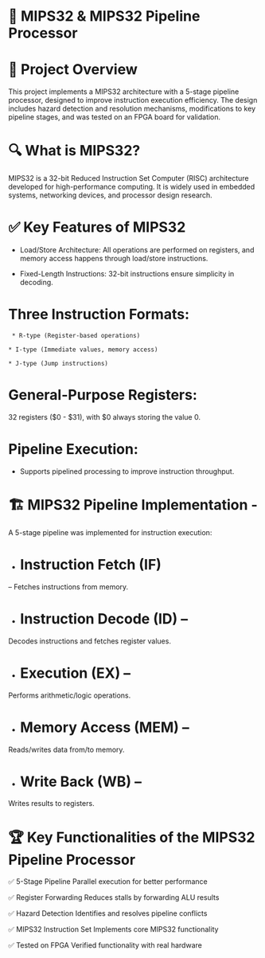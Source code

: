 # 📌 MIPS32 & MIPS32 Pipeline Processor
# 🚀 Project Overview

This project implements a MIPS32 architecture with a 5-stage pipeline processor, designed to improve instruction execution efficiency. The design includes hazard detection and resolution mechanisms, modifications to key pipeline stages, and was tested on an FPGA board for validation.

# 🔍 What is MIPS32?
MIPS32 is a 32-bit Reduced Instruction Set Computer (RISC) architecture developed for high-performance computing. It is widely used in embedded systems, networking devices, and processor design research.

# ✅ Key Features of MIPS32

* Load/Store Architecture: All operations are performed on registers, and memory access happens through load/store instructions.
  
* Fixed-Length Instructions: 32-bit instructions ensure simplicity in decoding.
  
 # Three Instruction Formats:

     * R-type (Register-based operations)
  
    * I-type (Immediate values, memory access)
  
    * J-type (Jump instructions)
  
 # General-Purpose Registers:
32 registers ($0 - $31), with $0 always storing the value 0.
  
 # Pipeline Execution:
* Supports pipelined processing to improve instruction throughput.

# 🏗️ MIPS32 Pipeline Implementation - 
A 5-stage pipeline was implemented for instruction execution:

* # Instruction Fetch (IF) 
– Fetches instructions from memory.

* # Instruction Decode (ID) – 
Decodes instructions and fetches register values.

* # Execution (EX) – 
Performs arithmetic/logic operations.

* # Memory Access (MEM) – 
Reads/writes data from/to memory.

* # Write Back (WB) – 
Writes results to registers.

# 🏆 Key Functionalities of the MIPS32 Pipeline Processor

✅ 5-Stage Pipeline	Parallel execution for better performance

✅ Register Forwarding	Reduces stalls by forwarding ALU results

✅ Hazard Detection	Identifies and resolves pipeline conflicts

✅ MIPS32 Instruction Set	Implements core MIPS32 functionality

✅ Tested on FPGA	Verified functionality with real hardware
